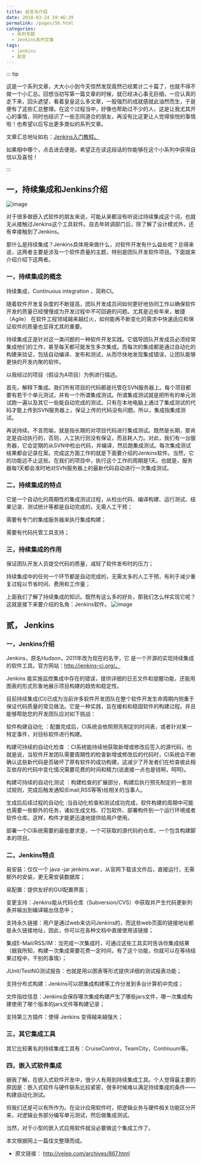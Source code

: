 ```yaml
---
title: 前言与介绍
date: 2018-03-24 19:46:39
permalink: /pages/56.html
categories:
  - 系列专题
  - Jenkins系列文章
tags:
  - jenkins
  - 前言
---
```


::: tip

这是一个系列文章，大大小小到今天惊然发现竟然已经累计二十篇了，也就不得不做一个小汇总。回想当初写第一篇文章的时候，就已经决心事无巨细，一应认真的走下来，回头遮望，看着皇皇这么多文章，一股强烈的成就感就此油然而生，于是便有了这些汇总整理。在这个过程当中，好像也帮助过不少的人，这是让我尤其开心的事情，同时也结识了一些志同道合的朋友，再没有比这更让人觉得愉悦的事情啦！也希望以后写出更多类似的系列文章。



文章汇总地址如右：[Jenkins入门教程。](https://wiki.eryajf.net/categories/?category=Jenkins%E7%B3%BB%E5%88%97%E6%96%87%E7%AB%A0)

如果相中哪个，点击进去便是。希望正在读这段话的你能够在这个小系列中获得自信以及喜悦！

:::



## 一，持续集成和Jenkins介绍

![image](https://tvax4.sinaimg.cn/large/008k1Yt0ly1grkcq0zlkjj3046046gmc.jpg)



对于很多做嵌入式软件的朋友来说，可能从来都没有听说过持续集成这个词，也就无从接触过Jenkins这个工具软件。自去年转调部门后，除了解了设计模式外，还有幸接触到了Jenkins。

那什么是持续集成？Jenkins具体用来做什么，对软件开发有什么益处呢？总得来说，这两者主要是涉及一个软件质量的主题，特别是团队开发软件项目。下面就来介绍介绍下这两者。

### 一，持续集成的概念

持续集成，Continuous integration ，简称CI。

随着软件开发复杂度的不断提高，团队开发成员间如何更好地协同工作以确保软件开发的质量已经慢慢成为开发过程中不可回避的问题。尤其是近些年来，敏捷（Agile） 在软件工程领域越来越红火，如何能再不断变化的需求中快速适应和保证软件的质量也显得尤其的重要。

持续集成正是针对这一类问题的一种软件开发实践。它倡导团队开发成员必须经常集成他们的工作，甚至每天都可能发生多次集成。而每次的集成都是通过自动化的构建来验证，包括自动编译、发布和测试，从而尽快地发现集成错误，让团队能够更快的开发内聚的软件。

以我经过的项目（假设为A项目）为例进行描述。

首先，解释下集成。我们所有项目的代码都是托管在SVN服务器上。每个项目都要有若干个单元测试，并有一个所谓集成测试。所谓集成测试就是把所有的单元测试跑一遍以及其它一些能自动完成的测试。只有在本地电脑上通过了集成测试的代码才能上传到SVN服务器上，保证上传的代码没有问题。所以，集成指集成测试。

再说持续。不言而喻，就是指长期的对项目代码进行集成测试。既然是长期，那肯定是自动执行的，否则，人工执行则没有保证，而且耗人力。对此，我们有一台服务器，它会定期的从SVN中检出代码，并编译，然后跑集成测试。每次集成测试结果都会记录在案。完成这方面工作的就是下面要介绍的Jenkins软件。当然，它的功能远不止这些。在我们的项目中，执行这个工作的周期是1天。也就是，服务器每1天都会准时地对SVN服务器上的最新代码自动进行一次集成测试。

 

### 二，持续集成的特点

它是一个自动化的周期性的集成测试过程，从检出代码、编译构建、运行测试、结果记录、测试统计等都是自动完成的，无需人工干预；

需要有专门的集成服务器来执行集成构建；

需要有代码托管工具支持；

### 三，持续集成的作用

保证团队开发人员提交代码的质量，减轻了软件发布时的压力；

持续集成中的任何一个环节都是自动完成的，无需太多的人工干预，有利于减少重复过程以节省时间、费用和工作量；

上面我们了解了持续集成的知识。既然有这么多的好处，那我们怎么样实现它呢？这就是接下来要介绍的名角：Jenkins软件。
![image](https://tvax1.sinaimg.cn/large/008k1Yt0ly1grkcqi8zt1j30b203kq34.jpg)

## 贰， Jenkins

### 一，Jenkins介绍

Jenkins，原名Hudson，2011年改为现在的名字，它 是一个开源的实现持续集成的软件工具。官方网站：http://jenkins-ci.org/。

Jenkins 能实施监控集成中存在的错误，提供详细的日志文件和提醒功能，还能用图表的形式形象地展示项目构建的趋势和稳定性。

目前持续集成(CI)已成为当前许多软件开发团队在整个软件开发生命周期内侧重于保证代码质量的常见做法。它是一种实践，旨在缓和和稳固软件的构建过程。并且能够帮助您的开发团队应对如下挑战：

软件构建自动化 ：配置完成后，CI系统会依照预先制定的时间表，或者针对某一特定事件，对目标软件进行构建。

构建可持续的自动化检查 ：CI系统能持续地获取新增或修改后签入的源代码，也就是说，当软件开发团队需要周期性的检查新增或修改后的代码时，CI系统会不断确认这些新代码是否破坏了原有软件的成功构建。这减少了开发者们在检查彼此相互依存的代码中变化情况需要花费的时间和精力(说直接一点也是钱啊，呵呵)。

构建可持续的自动化测试 ：构建检查的扩展部分，构建后执行预先制定的一套测试规则，完成后触发通知(Email,RSS等等)给相关的当事人。

生成后后续过程的自动化 :当自动化检查和测试成功完成，软件构建的周期中可能也需要一些额外的任务，诸如生成文档、打包软件、部署构件到一个运行环境或者软件仓库。这样，构件才能更迅速地提供给用户使用。

部署一个CI系统需要的最低要求是，一个可获取的源代码的仓库，一个包含构建脚本的项目。 

### 二，Jenkins特点

易安装：仅仅一个 java -jar jenkins.war，从官网下载该文件后，直接运行，无需额外的安装，更无需安装数据库；

易配置：提供友好的GUI配置界面；

变更支持：Jenkins能从代码仓库（Subversion/CVS）中获取并产生代码更新列表并输出到编译输出信息中；

支持永久链接：用户是通过web来访问Jenkins的，而这些web页面的链接地址都是永久链接地址，因此，你可以在各种文档中直接使用该链接；

集成E-Mail/RSS/IM：当完成一次集成时，可通过这些工具实时告诉你集成结果（据我所知，构建一次集成需要花费一定时间，有了这个功能，你就可以在等待结果过程中，干别的事情）；

JUnit/TestNG测试报告：也就是用以图表等形式提供详细的测试报表功能；

支持分布式构建：Jenkins可以把集成构建等工作分发到多台计算机中完成；

文件指纹信息：Jenkins会保存哪次集成构建产生了哪些jars文件，哪一次集成构建使用了哪个版本的jars文件等构建记录；

支持第三方插件：使得 Jenkins 变得越来越强大；

 

### 三，其它集成工具

其它比较著名的持续集成工具有：CruiseControl，TeamCity，Continuum等。

### 四，嵌入式软件集成

据我了解，在嵌入式软件开发中，很少人有用到持续集成工具。个人觉得最主要的原因是：嵌入式软件与硬件联系比较紧密，很多时候难以满足持续集成的条件——构建自动化测试。

但我们还是可以有所作为。在设计应用软件时，把逻辑业务与硬件相关功能区分开来，对逻辑业务部分编写单元测试，然后做集成测试。

当然，对于小型的嵌入式应用软件就没必要做这个集成工作了。

本文根据网上一篇佳文整理而成。



- 原文链接： http://velep.com/archives/867.html
